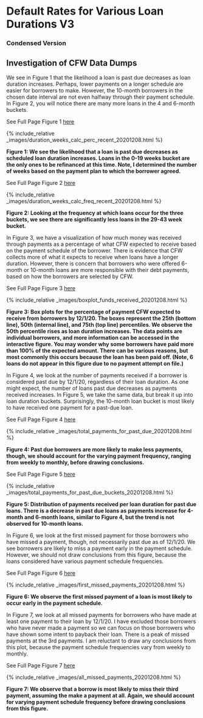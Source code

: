 
# Default Rates for Various Loan Durations V3
### Condensed Version

## Investigation of CFW Data Dumps

We see in Figure 1 that the likelihood a loan is past due decreases as loan duration increases. 
Perhaps, lower payments on a longer schedule are easier for borrowers to make. 
However, the 10-month borrowers in the chosen date interval are not even halfway through their payment schedule. 
In Figure 2, you will notice there are many more loans in the 4 and 6-month buckets.

See Full Page Figure 1 [here](images/duration_weeks_calc_perc_recent_20201208.html)

{% include_relative _images/duration_weeks_calc_perc_recent_20201208.html %}

**Figure 1: We see the likelihood that a loan is past due decreases as scheduled loan duration increases. Loans in the 
0-19 weeks bucket are the only ones to be refinanced at this time. Note, I determined the number of weeks based on the 
payment plan to which the borrower agreed.**

See Full Page Figure 2 [here](images/duration_weeks_calc_freq_recent_20201208.html)

{% include_relative _images/duration_weeks_calc_freq_recent_20201208.html %}

**Figure 2: Looking at the frequency at which loans occur for the three buckets, we see there are significantly less 
loans in the 29-43 week bucket.**

In Figure 3, we have a visualization of how much money was received through payments as a percentage of what CFW 
expected to receive based on the payment schedule of the borrower. 
There is evidence that CFW collects more of what it expects to receive when loans have a longer duration. 
However, there is concern that borrowers who were offered 6-month or 10-month loans are more responsible with their 
debt payments, based on how the borrowers are selected by CFW.

See Full Page Figure 3 [here](images/boxplot_funds_received_20201208.html)

{% include_relative _images/boxplot_funds_received_20201208.html %}

**Figure 3: Box plots for the percentage of payment CFW expected to receive from borrowers by 12/1/20. The boxes 
represent the 25th (bottom line), 50th (internal line), and 75th (top line) percentiles. We observe the 50th 
percentile rises as loan duration increases. The data points are individual borrowers, and more information can be 
accessed in the interactive figure. You may wonder why some borrowers have paid more than 100% of the expected 
amount. There can be various reasons, but most commonly this occurs because the loan has been paid off. (Note, 6 
loans do not appear in this figure due to no payment attempt on file.)**


In Figure 4, we look at the number of payments received if a borrower is considered past due by 12/1/20, regardless 
of their loan duration. As one might expect, the number of loans past due decreases as payments received increases. 
In Figure 5, we take the same data, but break it up into loan duration buckets. Surprisingly, the 10-month loan 
bucket is most likely to have received one payment for a past-due loan.

See Full Page Figure 4 [here](images/total_payments_for_past_due_20201208.html)

{% include_relative _images/total_payments_for_past_due_20201208.html %}

**Figure 4: Past due borrowers are more likely to make less payments, though, we should account for the varying 
payment frequency, ranging from weekly to monthly, before drawing conclusions.**

See Full Page Figure 5 [here](images/total_payments_for_past_due_buckets_20201208.html)

{% include_relative _images/total_payments_for_past_due_buckets_20201208.html %}

**Figure 5: Distribution of payments received per loan duration for past due loans. There is a decrease in past due 
loans as payments increase for 4-month and 6-month loans, similar to Figure 4, but 
the trend is not observed for 10-month loans.**

In Figure 6, we look at the first missed payment for those borrowers who have missed a payment, though, not 
necessarily past due as of 12/1/20. We see borrowers are likely to miss a payment early in the payment schedule. 
However, we should not draw conclusions from this figure, because the loans considered have various payment 
schedule frequencies.
 
See Full Page Figure 6 [here](images/first_missed_payments_20201208.html)

{% include_relative _images/first_missed_payments_20201208.html %}

**Figure 6: We observe the first missed payment of a loan is most likely to occur early in the payment schedule.**


In Figure 7, we look at all missed payments for borrowers who have made at least one payment to their loan by 
12/1/20. 
I have excluded those borrowers who have never made a payment so we can focus on those borrowers who have shown 
some intent to payback their loan. There is a peak of missed payments at the 3rd payments. I am reluctant to draw 
any conclusions from this plot, because the payment schedule frequencies vary from weekly to monthly.

See Full Page Figure 7 [here](images/all_missed_payments_20201208.html)

{% include_relative _images/all_missed_payments_20201208.html %}

**Figure 7: We observe that a borrow is most likely to miss their third payment, assuming the make a payment at all. 
Again, we should account for varying payment schedule frequency before drawing conclusions from this figure.**

